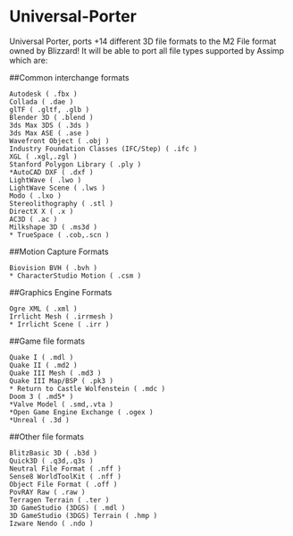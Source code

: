 # Universal-Porter
Universal Porter, ports +14 different 3D file formats to the M2 File format owned by Blizzard!
It will be able to port all file types supported by Assimp which are:

##Common interchange formats

    Autodesk ( .fbx )
    Collada ( .dae )
    glTF ( .gltf, .glb )
    Blender 3D ( .blend )
    3ds Max 3DS ( .3ds )
    3ds Max ASE ( .ase )
    Wavefront Object ( .obj )
    Industry Foundation Classes (IFC/Step) ( .ifc )
    XGL ( .xgl,.zgl )
    Stanford Polygon Library ( .ply )
    *AutoCAD DXF ( .dxf )
    LightWave ( .lwo )
    LightWave Scene ( .lws )
    Modo ( .lxo )
    Stereolithography ( .stl )
    DirectX X ( .x )
    AC3D ( .ac )
    Milkshape 3D ( .ms3d )
    * TrueSpace ( .cob,.scn )

##Motion Capture Formats

    Biovision BVH ( .bvh )
    * CharacterStudio Motion ( .csm )

##Graphics Engine Formats

    Ogre XML ( .xml )
    Irrlicht Mesh ( .irrmesh )
    * Irrlicht Scene ( .irr )

##Game file formats

    Quake I ( .mdl )
    Quake II ( .md2 )
    Quake III Mesh ( .md3 )
    Quake III Map/BSP ( .pk3 )
    * Return to Castle Wolfenstein ( .mdc )
    Doom 3 ( .md5* )
    *Valve Model ( .smd,.vta )
    *Open Game Engine Exchange ( .ogex )
    *Unreal ( .3d )

##Other file formats

    BlitzBasic 3D ( .b3d )
    Quick3D ( .q3d,.q3s )
    Neutral File Format ( .nff )
    Sense8 WorldToolKit ( .nff )
    Object File Format ( .off )
    PovRAY Raw ( .raw )
    Terragen Terrain ( .ter )
    3D GameStudio (3DGS) ( .mdl )
    3D GameStudio (3DGS) Terrain ( .hmp )
    Izware Nendo ( .ndo )
